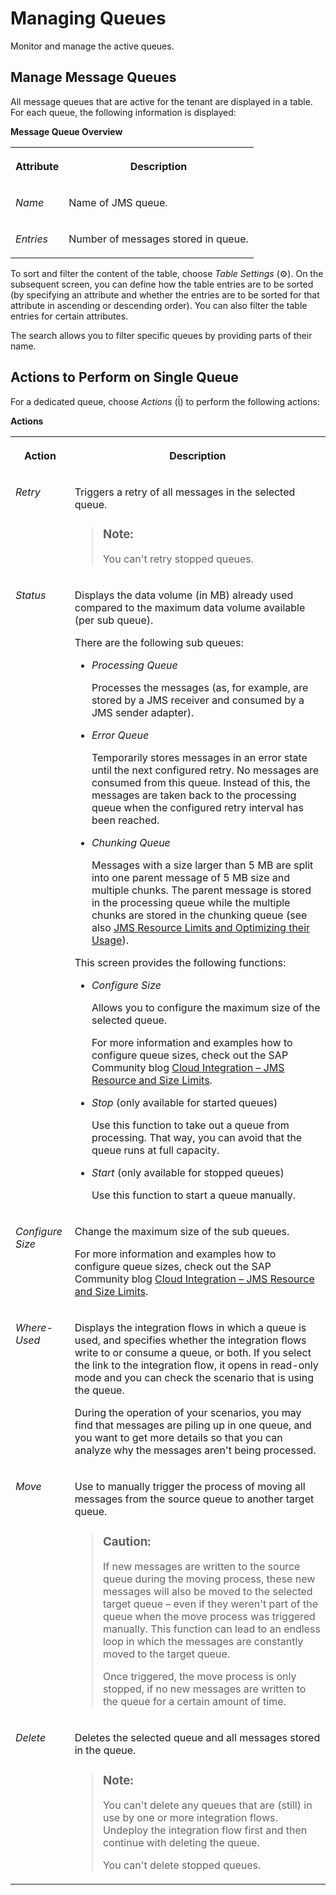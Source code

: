 <!-- loiof1169625222f432aad390e7d3336950c -->

<link rel="stylesheet" type="text/css" href="../css/sap-icons.css"/>

# Managing Queues

Monitor and manage the active queues.



<a name="loiof1169625222f432aad390e7d3336950c__section_jcw_sxd_wjb"/>

## Manage Message Queues

All message queues that are active for the tenant are displayed in a table. For each queue, the following information is displayed:

**Message Queue Overview**


<table>
<tr>
<th valign="top">

Attribute

</th>
<th valign="top">

Description

</th>
</tr>
<tr>
<td valign="top">

*Name* 

</td>
<td valign="top">

Name of JMS queue.

</td>
</tr>
<tr>
<td valign="top">

*Entries* 

</td>
<td valign="top">

Number of messages stored in queue.

</td>
</tr>
</table>

To sort and filter the content of the table, choose *Table Settings* \(:gear:\). On the subsequent screen, you can define how the table entries are to be sorted \(by specifying an attribute and whether the entries are to be sorted for that attribute in ascending or descending order\). You can also filter the table entries for certain attributes.

The search allows you to filter specific queues by providing parts of their name.



<a name="loiof1169625222f432aad390e7d3336950c__section_ufq_vjm_2yb"/>

## Actions to Perform on Single Queue

For a dedicated queue, choose *Actions* \(<span class="SAP-icons"></span>\) to perform the following actions:

**Actions**


<table>
<tr>
<th valign="top">

Action

</th>
<th valign="top">

Description

</th>
</tr>
<tr>
<td valign="top">

*Retry*

</td>
<td valign="top">

Triggers a retry of all messages in the selected queue.

> ### Note:  
> You can't retry stopped queues.



</td>
</tr>
<tr>
<td valign="top">

*Status*

</td>
<td valign="top">

Displays the data volume \(in MB\) already used compared to the maximum data volume available \(per sub queue\).

There are the following sub queues:

-   *Processing Queue* 

    Processes the messages \(as, for example, are stored by a JMS receiver and consumed by a JMS sender adapter\).

-   *Error Queue* 

    Temporarily stores messages in an error state until the next configured retry. No messages are consumed from this queue. Instead of this, the messages are taken back to the processing queue when the configured retry interval has been reached.

-   *Chunking Queue* 

    Messages with a size larger than 5 MB are split into one parent message of 5 MB size and multiple chunks. The parent message is stored in the processing queue while the multiple chunks are stored in the chunking queue \(see also [JMS Resource Limits and Optimizing their Usage](jms-resource-limits-and-optimizing-their-usage-4857054.md)\).


This screen provides the following functions:

-   *Configure Size*

    Allows you to configure the maximum size of the selected queue.

    For more information and examples how to configure queue sizes, check out the SAP Community blog [Cloud Integration – JMS Resource and Size Limits](https://blogs.sap.com/2017/10/04/cloud-integration-jms-resource-and-size-limits-in-cpi-enterprise-edition/).

-   *Stop* \(only available for started queues\)

    Use this function to take out a queue from processing. That way, you can avoid that the queue runs at full capacity.

-   *Start* \(only available for stopped queues\)

    Use this function to start a queue manually.




</td>
</tr>
<tr>
<td valign="top">

*Configure Size*

</td>
<td valign="top">

Change the maximum size of the sub queues.

For more information and examples how to configure queue sizes, check out the SAP Community blog [Cloud Integration – JMS Resource and Size Limits](https://blogs.sap.com/2017/10/04/cloud-integration-jms-resource-and-size-limits-in-cpi-enterprise-edition/).

</td>
</tr>
<tr>
<td valign="top">

*Where-Used*

</td>
<td valign="top">

Displays the integration flows in which a queue is used, and specifies whether the integration flows write to or consume a queue, or both. If you select the link to the integration flow, it opens in read-only mode and you can check the scenario that is using the queue.

During the operation of your scenarios, you may find that messages are piling up in one queue, and you want to get more details so that you can analyze why the messages aren't being processed.

</td>
</tr>
<tr>
<td valign="top">

*Move*

</td>
<td valign="top">

Use to manually trigger the process of moving all messages from the source queue to another target queue.

> ### Caution:  
> If new messages are written to the source queue during the moving process, these new messages will also be moved to the selected target queue – even if they weren't part of the queue when the move process was triggered manually. This function can lead to an endless loop in which the messages are constantly moved to the target queue.
> 
> Once triggered, the move process is only stopped, if no new messages are written to the queue for a certain amount of time.



</td>
</tr>
<tr>
<td valign="top">

*Delete*

</td>
<td valign="top">

Deletes the selected queue and all messages stored in the queue.

> ### Note:  
> You can't delete any queues that are \(still\) in use by one or more integration flows. Undeploy the integration flow first and then continue with deleting the queue.
> 
> You can't delete stopped queues.



</td>
</tr>
</table>

